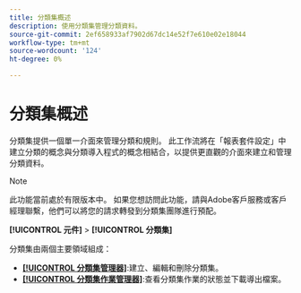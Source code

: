 ```yaml
---
title: 分類集概述
description: 使用分類集管理分類資料。
source-git-commit: 2ef658933af7902d67dc14e52f7e610e02e18044
workflow-type: tm+mt
source-wordcount: '124'
ht-degree: 0%

---
```



# 分類集概述

分類集提供一個單一介面來管理分類和規則。 此工作流將在「報表套件設定」中建立分類的概念與分類導入程式的概念相結合，以提供更直觀的介面來建立和管理分類資料。

>[!NOTE]
>
>此功能當前處於有限版本中。 如果您想訪問此功能，請與Adobe客戶服務或客戶經理聯繫，他們可以將您的請求轉發到分類集團隊進行預配。

**[!UICONTROL 元件]** > **[!UICONTROL 分類集]**

分類集由兩個主要領域組成：

* [**[!UICONTROL 分類集管理器]**](set-manager.md):建立、編輯和刪除分類集。
* [**[!UICONTROL 分類集作業管理器]**](job-manager.md):查看分類集作業的狀態並下載導出檔案。
